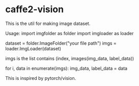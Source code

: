 # caffe2-vision


This is the util for making image dataset. 


Usage:
  import imgfolder as folder
  import imgloader as loader

  dataset = folder.ImageFolder("your file path")
  imgs = loader.ImgLoader(dataset)

  imgs is the list contains (index, images(img_data, label_data))

  for i, data in enumerate(imgs):
     img_data, label_data = data


This is inspired by pytorch/vision.

